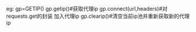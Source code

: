 eg:
gp=GETIP()
gp.getip()#获取代理ip
gp.connect(url,headers)#对requests.get的封装 加入代理ip
gp.clearip()#清空当前ip池并重新获取新的代理ip
